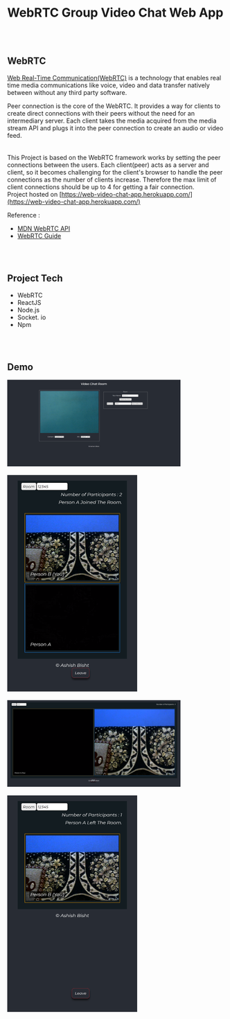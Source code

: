 # WebRTC Group Video Chat Web App
<br/>
<br/>

## WebRTC
[Web Real-Time Communication(WebRTC)](https://developer.mozilla.org/en-US/docs/Web/API/WebRTC_API) is a technology that enables real time media communications like voice, video and data transfer natively between without any third party software.


Peer connection is the core of the WebRTC. It provides a way for clients to create direct connections with their peers without the need for an intermediary server.
Each client takes the media acquired from the media stream API and plugs it into the peer connection to create an audio or video feed.  
<br/>
<br/>
This Project is based on the WebRTC framework works by setting the peer connections between the users.
Each client(peer) acts as a server and client, so it becomes challenging for the client's browser to handle the peer connections as the number of clients increase.
Therefore the max limit of client connections should be up to 4 for getting a fair connection.
<br/>
Project hosted on [https://web-video-chat-app.herokuapp.com/](https://web-video-chat-app.herokuapp.com/)

  Reference :
* [MDN WebRTC API](https://developer.mozilla.org/en-US/docs/Web/API/WebRTC_API)
* [WebRTC Guide](https://www.frozenmountain.com/ultimate-guide-to-webrtc)

  


<br/>
<br/>

## Project Tech
* WebRTC
* ReactJS
* Node.js
* Socket. io
* Npm
 <br/>
 <br/>

 ## Demo 
<img src="./demo/demo1.png" width="400" height="200" alt="webRTC Group Video Chat Demo 1">

<br/>
<br/>
<img src="./demo/demo2.png" width="300" height="500" alt="webRTC Group Video Chat Demo2">

<br/>
<br/>

<img src="./demo/demo3.png" width="400" height="200" alt="webRTC Group Video Chat Demo3">
<br/>
<br/>

<img src="./demo/demo4.png" width="300" height="500" alt="webRTC Group Video Chat Demo4">


